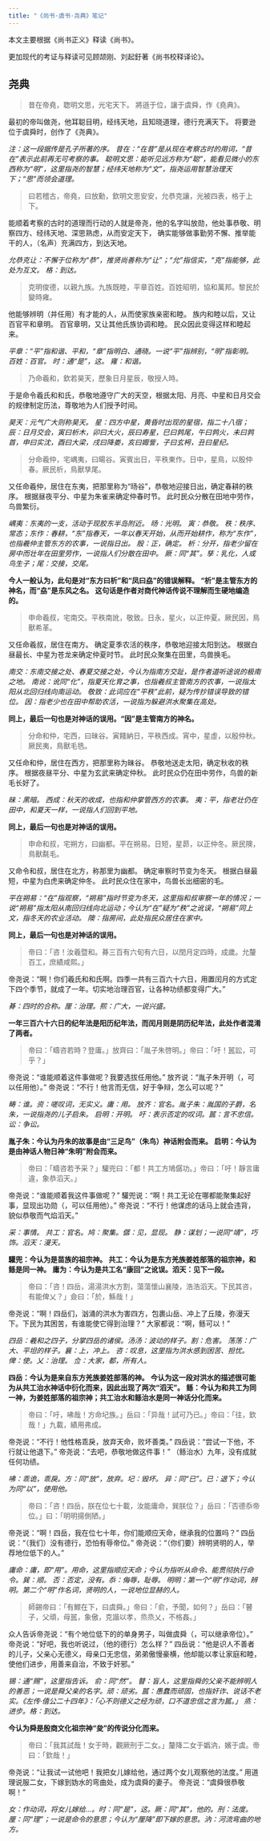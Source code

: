 ```yaml
---
title: "《尚书·虞书·尧典》笔记"
---
```


本文主要根据《尚书正义》释读《尚书》。

更加现代的考证与释读可见顾颉刚、刘起釪著《尚书校释译论》。

## 尧典

> 昔在帝堯，聦明文思，光宅天下。
> 將遜于位，讓于虞舜，作《堯典》。

最初的帝叫做尧，他耳聪目明，经纬天地，且知晓道理，德行充满天下。
将要逊位于虞舜时，创作了《尧典》。

*注：这一段据传是孔子所著的序。*
*昔在：“在昔”是从现在考察古时的用词，“昔在”表示此前再无可考察的事。*
*聪明文思：能听见远方称为“聪”，能看见微小的东西称为“明”，这里指尧的智慧；经纬天地称为“文”，指尧运用智慧治理天下；“思”而领会道理。*

> 曰若稽古，帝堯，曰放勳，欽明文思安安，允恭克讓，光被四表，格于上下。

能顺着考察的古时的道理而行动的人就是帝尧，他的名字叫放勋，他处事恭敬、明察四方、经纬天地、深思熟虑，从而安定天下，
确实能够做事勤劳不懈、推举能干的人，（名声）充满四方，到达天地。

*允恭克让：不懈于位称为“恭”，推贤尚善称为“让”；“允”指信实，“克”指能够，此处为互文。*
*格：到达。*

> 克明俊德，以親九族。九族既睦，平章百姓。百姓昭明，協和萬邦。黎民於變時雍。

他能够辨明（并任用）有才能的人，从而使家族亲密和睦。
族内和睦以后，又让百官平和章明。
百官章明，又让其他氏族协调和睦。
民众因此变得这样和睦起来。

*平章：“平”指和谐、平和，“章”指明白、通晓。一说“平”指辨别，“明”指彰明。*
*百姓：百官。*
*时：通“是”，这。*
*雍：和谐。*

> 乃命羲和，欽若昊天，歷象日月星辰，敬授人時。

于是命令羲氏和和氏，恭敬地遵守广大的天空，根据太阳、月亮、中星和日月交会的规律制定历法，尊敬地为人们授予时间。

*昊天：元气广大则称昊天。*
*星：四方中星，黄昏时出现的星宿，指二十八宿；辰：日月交会，寅曰析木，卯曰大火，辰曰寿星，巳曰鹑尾，午曰鹑火，未曰鹑首，申曰实沈，酉曰大梁，戌曰降娄，亥曰娵訾，子曰玄枵，丑曰星纪。*

> 分命羲仲，宅嵎夷，曰暘谷。寅賓出日，平秩東作。日中，星鳥，以殷仲春。厥民析，鳥獸孳尾。

又任命羲仲，居住在东夷，把那里称为“旸谷”，恭敬地迎接日出，确定春耕的秩序。
根据昼夜平分、中星为朱雀来确定仲春时节。
此时民众分散在田地中劳作，鸟兽繁衍。

*嵎夷：东夷的一支，活动于现胶东半岛附近。*
*旸：光明。*
*寅：恭敬。*
*秩：秩序、常态；东作：春耕，“东”指春天，一年以春天开始，从而开始耕作，称为“东作”，也指羲仲主管东方的农事，一说指日出。*
*殷：正，确定。*
*析：分开，指老少留在房中而壮年在田里劳作，一说指人们分散在田中。*
*厥：同“其”。孳：乳化，人或鸟生子；尾：交接，交尾。*

**今人一般认为，此句是对“东方曰析”和“凤曰劦”的错误解释。**
**“析”是主管东方的神名，而“劦”是东风之名。**
**这句话是作者对商代神话传说不理解而生硬地编造的。**

> 申命羲叔，宅南交。平秩南訛，敬致。日永，星火，以正仲夏。厥民因，鳥獸希革。

又任命羲叔，居住在南方。
确定夏季农活的秩序，恭敬地迎接太阳到达。
根据白昼最长、中星为苍龙来确定仲夏时节。
此时民众聚集在田里，鸟兽换毛。

*南交：东南交接之处、春夏交接之处，今认为指南方交趾，是作者道听途说的极南之地。*
*南讹：讹同“化”，指夏天化育之事，也指羲叔主管南方的农事，一说指太阳从北回归线向南运动。*
*敬致：此词应在“平秩”此前，疑为传抄错误导致的错位。*
*因：指老少也在田中帮助农活，一说指为躲避洪水聚集在高处。*

**同上，最后一句也是对神话的误用。“因”是主管南方的神名。**

> 分命和仲，宅西，曰昧谷。寅餞納日，平秩西成。宵中，星虛，以殷仲秋。厥民夷，鳥獸毛毨。

又任命和仲，居住在西方，把那里称为昧谷。
恭敬地送走太阳，确定秋收的秩序。
根据夜昼平分、中星为玄武来确定仲秋。
此时民众仍在田中劳作，鸟兽的新毛长好了。

*昧：黑暗。*
*西成：秋天的收成，也指和仲掌管西方的农事。*
*夷：平，指老壮仍在田中，和夏天一样，一说指人们回到平地。*

**同上，最后一句也是对神话的误用。**

> 申命和叔，宅朔方，曰幽都。平在朔易。日短，星昴，以正仲冬。厥民隩，鳥獸氄毛。

又命令和叔，居住在北方，称那里为幽都。
确定审察时节变为冬天。
根据白昼最短，中星为白虎来确定仲冬。
此时民众住在家中，鸟兽长出细密的毛。

*平在朔易：“在”指观察，“朔易”指时节变为冬天，这里指和叔审察一年的情况；一说“朔易”指太阳从南回归线向北运动；今认为“在”疑为“秩”之讹误，“朔易”同上文，指冬天的农业活动。*
*隩：指房间，此处指民众居住在家中。*

**同上，最后一句也是对神话的误用。**

> 帝曰：「咨！汝羲暨和。朞三百有六旬有六日，以閏月定四時，成歲。允釐百工，庶績咸熙。」

帝尧说：“啊！你们羲氏和和氏啊。四季一共有三百六十六日，用置闰月的方式定下四个季节，就成了一年。切实地治理百官，让各种功绩都变得广大。”

*朞：四时的合称。厘：治理。熙：广大，一说兴盛。*

**一年三百六十六日的纪年法是阳历纪年法，而闰月则是阴历纪年法，此处作者混淆了两者。**

> 帝曰：「疇咨若時？登庸。」放齊曰：「胤子朱啓明。」帝曰：「吁！嚚訟，可乎？」

帝尧说：“谁能顺着这件事做呢？我要选拔任用他。”
放齐说：“胤子朱开明（，可以任用他）。”
帝尧说：“不行！他言而无信，好于争辩，怎么可以呢？”

*畴：谁。资：嗟叹词，无实义。庸：用。*
*放齐：官名。胤子朱：胤国的子爵，名朱，一说指尧的儿子启朱。*
*启明：开明。*
*吁：表示否定的叹词。嚚：言不忠信。讼：争讼。*

**胤子朱：今认为丹朱的故事是由“三足鸟”（朱鸟）神话附会而来。**
**启明：今认为是由神话人物日神“朱明”附会而来。**

> 帝曰：「疇咨若予采？」驩兜曰：「都！共工方鳩僝功。」帝曰：「吁！靜言庸違，象恭滔天。」

帝尧说：“谁能顺着我这件事做呢？”
驩兜说：“啊！共工无论在哪都能聚集起好事，显现出功勋（，可以任用他）。”
帝尧说：“不行！他谋虑的话马上就会违背，貌似恭敬而气焰滔天。”

*采：事情。*
*共工：官名。鸠：聚集。僝：见，显现。*
*静：谋划；一说同“靖”，巧饰。滔天：漫天。*

**驩兜：今认为是苗族的祖宗神。**
**共工：今认为是东方羌族姜姓部落的祖宗神，和鲧是同一神。**
**庸为：今认为是共工名“康回”之讹误。滔天：见下一段。**

> 帝曰：「咨！四岳，湯湯洪水方割，蕩蕩懷山襄陵，浩浩滔天。下民其咨，有能俾乂？」僉曰：「於，鯀哉！」

帝尧说：“啊！四岳们，汹涌的洪水为害四方，包裹山岳、冲上了丘陵，弥漫天下。下民为其困苦，有谁能使它得到治理？”
大家都说：“啊，鲧可以！”

*四岳：羲和之四子，分掌四岳的诸侯。汤汤：波动的样子。割：危害。*
*荡荡：广大、平坦的样子。襄：上，冲上。*
*咨：叹息，这里指为洪水感到困苦、担忧。俾：使。乂：治理。*
*佥：大家，都，所有人。*

**四岳：今认为是来自东方羌族姜姓部落的神。**
**今认为这一段对洪水的描述很可能为从共工治水神话中衍化而来，因此出现了两次“滔天”。**
**鲧：今认为和共工为同一神，为姜姓部落的祖宗神；共工治水和鲧治水是同一神话分化而来。**

> 帝曰：「吁，咈哉！方命圮族。」岳曰：「异哉！試可乃已。」帝曰：「往，欽哉！」九載，績用弗成。

帝尧说：“不行！他性格乖戾，放弃天命，败坏善类。”
四岳说：“尝试一下他，不行就让他退下。”
帝尧说：“去吧，恭敬地做这件事！”
（鲧治水）九年，没有成就任何功绩。

*咈：乖诡，乖戾。方：同“放”，放弃。圮：毁坏。*
*异：同“已”。已：退下；今认为同“以”，使用他。*

> 帝曰：「咨！四岳，朕在位七十載，汝能庸命，巽朕位？」岳曰：「否德忝帝位。」曰：「明明揚側陋。」

帝尧说：“啊！四岳，我在位七十年，你们能顺应天命，继承我的位置吗？”
四岳说：“（我们）没有德行，恐怕有辱帝位。”
帝尧说：“（你们要）辨明贤明的人，举荐地位低下的人。”

*庸命：庸，即“用”。用命，这里指顺应天命；今认为指听从命令、能贯彻执行命令。巽：顺。*
*否：否定，没有。忝：侮辱，耻辱。*
*明明：第一个“明”作动词，辨明。第二个“明”作名词，贤明的人，一说地位显赫的人。*

> 師錫帝曰：「有鰥在下，曰虞舜。」帝曰：「俞，予聞，如何？」岳曰：「瞽子，父頑，母嚚，象傲，克諧以孝，烝烝乂，不格姦。」

众人告诉帝尧说：“有个地位低下的的单身男子，叫做虞舜（，可以继承帝位）。”
帝尧说：“好吧，我也听说过，（他的德行）怎么样？”
四岳说：“他是识人不善者的儿子，父亲心无德义，母亲口无忠信，弟弟傲慢豪横，他却能以孝让家庭和睦，使他们进步，用善来自治，不致于奸邪。”

*锡：通“赐”，这里指告诉。*
*俞：同“然”。*
*瞽：盲人，这里指舜的父亲不能辨明人的善恶；一说是舜父亲的名字。顽：顽劣。嚚：愚蠢而顽固，也指奸诈、说话不老实。《左传·僖公二十四年》：「心不则德义之经为顽，口不道忠信之言为嚚。」*
*烝：进步。格：到达。*

**今认为舜是殷商文化祖宗神“夋”的传说分化而来。**

> 帝曰：「我其試哉！女于時，觀厥刑于二女。」釐降二女于嬀汭，嬪于虞。帝曰：「欽哉！」

帝尧说：“让我试一试他吧！我把女儿嫁给他，通过两个女儿观察他的法度。”
用道理说服二女，下嫁到妫水的弯曲处，成为虞舜的妻子。
帝尧说：“虞舜很恭敬啊！”

*女：作动词，将女儿嫁给…。时：同“是”，这。厥：同“其”，他的。刑：法度。*
*厘：同“理”；一说是命令的意思；今认为“厘降”即下嫁的意思。汭：河流弯曲的地方。*
